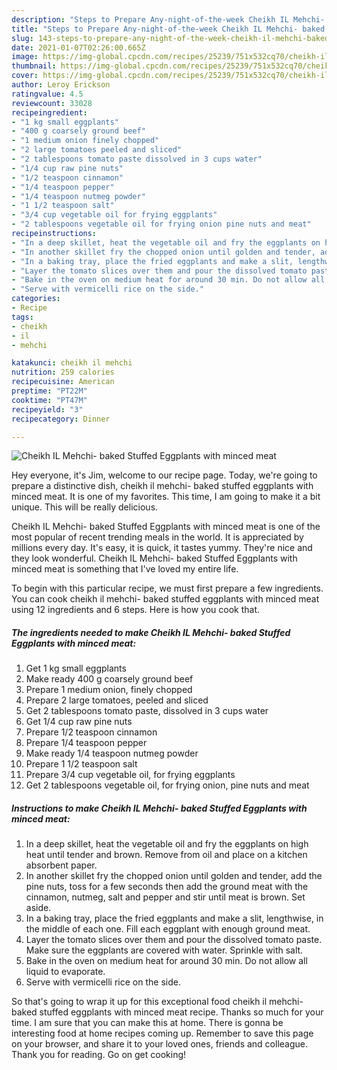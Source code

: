 ```yaml
---
description: "Steps to Prepare Any-night-of-the-week Cheikh IL Mehchi- baked Stuffed Eggplants with minced meat"
title: "Steps to Prepare Any-night-of-the-week Cheikh IL Mehchi- baked Stuffed Eggplants with minced meat"
slug: 143-steps-to-prepare-any-night-of-the-week-cheikh-il-mehchi-baked-stuffed-eggplants-with-minced-meat
date: 2021-01-07T02:26:00.665Z
image: https://img-global.cpcdn.com/recipes/25239/751x532cq70/cheikh-il-mehchi-baked-stuffed-eggplants-with-minced-meat-recipe-main-photo.jpg
thumbnail: https://img-global.cpcdn.com/recipes/25239/751x532cq70/cheikh-il-mehchi-baked-stuffed-eggplants-with-minced-meat-recipe-main-photo.jpg
cover: https://img-global.cpcdn.com/recipes/25239/751x532cq70/cheikh-il-mehchi-baked-stuffed-eggplants-with-minced-meat-recipe-main-photo.jpg
author: Leroy Erickson
ratingvalue: 4.5
reviewcount: 33028
recipeingredient:
- "1 kg small eggplants"
- "400 g coarsely ground beef"
- "1 medium onion finely chopped"
- "2 large tomatoes peeled and sliced"
- "2 tablespoons tomato paste dissolved in 3 cups water"
- "1/4 cup raw pine nuts"
- "1/2 teaspoon cinnamon"
- "1/4 teaspoon pepper"
- "1/4 teaspoon nutmeg powder"
- "1 1/2 teaspoon salt"
- "3/4 cup vegetable oil for frying eggplants"
- "2 tablespoons vegetable oil for frying onion pine nuts and meat"
recipeinstructions:
- "In a deep skillet, heat the vegetable oil and fry the eggplants on high heat until tender and brown. Remove from oil and place on a kitchen absorbent paper."
- "In another skillet fry the chopped onion until golden and tender, add the pine nuts, toss for a few seconds then add the ground meat with the cinnamon, nutmeg, salt and pepper and stir until meat is brown. Set aside."
- "In a baking tray, place the fried eggplants and make a slit, lengthwise, in the middle of each one. Fill each eggplant with enough ground meat."
- "Layer the tomato slices over them and pour the dissolved tomato paste. Make sure the eggplants are covered with water. Sprinkle with salt."
- "Bake in the oven on medium heat for around 30 min. Do not allow all liquid to evaporate."
- "Serve with vermicelli rice on the side."
categories:
- Recipe
tags:
- cheikh
- il
- mehchi

katakunci: cheikh il mehchi 
nutrition: 259 calories
recipecuisine: American
preptime: "PT22M"
cooktime: "PT47M"
recipeyield: "3"
recipecategory: Dinner

---
```



![Cheikh IL Mehchi- baked Stuffed Eggplants with minced meat](https://img-global.cpcdn.com/recipes/25239/751x532cq70/cheikh-il-mehchi-baked-stuffed-eggplants-with-minced-meat-recipe-main-photo.jpg)

Hey everyone, it's Jim, welcome to our recipe page. Today, we're going to prepare a distinctive dish, cheikh il mehchi- baked stuffed eggplants with minced meat. It is one of my favorites. This time, I am going to make it a bit unique. This will be really delicious.



Cheikh IL Mehchi- baked Stuffed Eggplants with minced meat is one of the most popular of recent trending meals in the world. It is appreciated by millions every day. It's easy, it is quick, it tastes yummy. They're nice and they look wonderful. Cheikh IL Mehchi- baked Stuffed Eggplants with minced meat is something that I've loved my entire life.


To begin with this particular recipe, we must first prepare a few ingredients. You can cook cheikh il mehchi- baked stuffed eggplants with minced meat using 12 ingredients and 6 steps. Here is how you cook that.

<!--inarticleads1-->

##### The ingredients needed to make Cheikh IL Mehchi- baked Stuffed Eggplants with minced meat:

1. Get 1 kg small eggplants
1. Make ready 400 g coarsely ground beef
1. Prepare 1 medium onion, finely chopped
1. Prepare 2 large tomatoes, peeled and sliced
1. Get 2 tablespoons tomato paste, dissolved in 3 cups water
1. Get 1/4 cup raw pine nuts
1. Prepare 1/2 teaspoon cinnamon
1. Prepare 1/4 teaspoon pepper
1. Make ready 1/4 teaspoon nutmeg powder
1. Prepare 1 1/2 teaspoon salt
1. Prepare 3/4 cup vegetable oil, for frying eggplants
1. Get 2 tablespoons vegetable oil, for frying onion, pine nuts and meat




<!--inarticleads2-->

##### Instructions to make Cheikh IL Mehchi- baked Stuffed Eggplants with minced meat:

1. In a deep skillet, heat the vegetable oil and fry the eggplants on high heat until tender and brown. Remove from oil and place on a kitchen absorbent paper.
1. In another skillet fry the chopped onion until golden and tender, add the pine nuts, toss for a few seconds then add the ground meat with the cinnamon, nutmeg, salt and pepper and stir until meat is brown. Set aside.
1. In a baking tray, place the fried eggplants and make a slit, lengthwise, in the middle of each one. Fill each eggplant with enough ground meat.
1. Layer the tomato slices over them and pour the dissolved tomato paste. Make sure the eggplants are covered with water. Sprinkle with salt.
1. Bake in the oven on medium heat for around 30 min. Do not allow all liquid to evaporate.
1. Serve with vermicelli rice on the side.




So that's going to wrap it up for this exceptional food cheikh il mehchi- baked stuffed eggplants with minced meat recipe. Thanks so much for your time. I am sure that you can make this at home. There is gonna be interesting food at home recipes coming up. Remember to save this page on your browser, and share it to your loved ones, friends and colleague. Thank you for reading. Go on get cooking!
